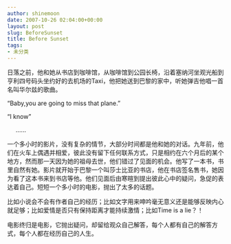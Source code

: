 ```yaml
---
author: shinemoon
date: 2007-10-26 02:04:00+00:00
layout: post
slug: BeforeSunset
title: Before Sunset
tags:
- 未分类
---
```


日落之前，他和她从书店到咖啡馆，从咖啡馆到公园长椅，沿着塞纳河坐观光船到亨利四号码头坐约好的去机场的Taxi，他把她送到巴黎的家中，听她弹吉他唱一首名叫华尔兹的歌曲。

  


“Baby,you are going to miss that plane.”

  


“I know”

  


     ……

  


一个多小时的影片，没有复杂的情节，大部分时间都是他和她的对话。九年前，他们在火车上偶遇并相爱，彼此没有留下任何联系方式，只是相约在六个月后的某个地方，然而那一天因为她的祖母去世，他们错过了见面的机会。他写了一本书，书里自然有她。影片就开始于巴黎一个叫莎士比亚的书店，他在书店签名售书，她因为看了这本书来到书店等他。他们见面后由寒暄到提出彼此心中的疑问，急促的表达着自己。短短一个多小时的电影，抛出了太多的话题。

  
  


比如小说会不会有作者自己的经历；比如文字用来呻吟毫无意义还是能够反映内心就足够；比如爱情是否只有保持距离才能持续激情；比如Time is a lie？！

  


电影终归是电影，它抛出疑问，却留给观众自己解答，每个人都有自己的解答方式，每个人都在经历自己的人生。

  

